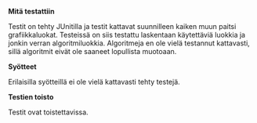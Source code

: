 **Mitä testattiin**

Testit on tehty JUnitilla ja testit kattavat suunnilleen kaiken muun paitsi grafiikkaluokat. Testeissä on siis testattu laskentaan käytettäviä luokkia ja jonkin verran algoritmiluokkia. Algoritmeja en ole vielä testannut kattavasti, sillä algoritmit eivät ole saaneet lopullista muotoaan.

**Syötteet**

Erilaisilla syötteillä ei ole vielä kattavasti tehty testejä.

**Testien toisto**

Testit ovat toistettavissa.
